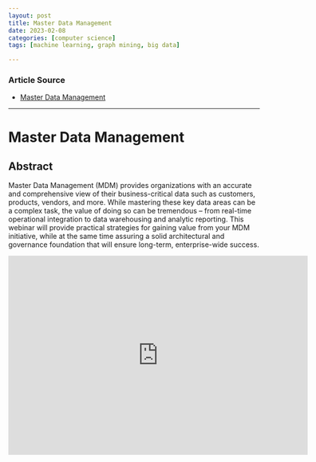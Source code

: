 ```yaml
---
layout: post
title: Master Data Management  
date: 2023-02-08
categories: [computer science]
tags: [machine learning, graph mining, big data]

---
```


### Article Source

* [Master Data Management](https://www.youtube.com/watch?v=awt4VuU-9FA)


---

# Master Data Management

## Abstract

Master Data Management (MDM) provides organizations with an accurate and comprehensive view of their business-critical data such as customers, products, vendors, and more. While mastering these key data areas can be a complex task, the value of doing so can be tremendous – from real-time operational integration to data warehousing and analytic reporting. This webinar will provide practical strategies for gaining value from your MDM initiative, while at the same time assuring a solid architectural and governance foundation that will ensure long-term, enterprise-wide success.


<iframe width="600" height="400" src="https://www.youtube.com/embed/awt4VuU-9FA" title="YouTube video player" frameborder="0" allow="accelerometer; autoplay; clipboard-write; encrypted-media; gyroscope; picture-in-picture; web-share" allowfullscreen></iframe>

